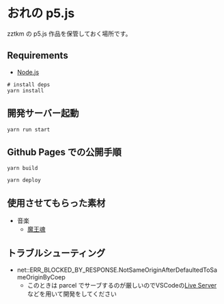 # おれの p5.js

zztkm の p5.js 作品を保管しておく場所です。

## Requirements

- [Node.js](https://nodejs.org/ja/)

```shell
# install deps
yarn install
```

## 開発サーバー起動

```shell
yarn run start
```

## Github Pages での公開手順

```shell
yarn build

yarn deploy
```

## 使用させてもらった素材

- 音楽
	- [魔王魂](https://maou.audio/)

## トラブルシューティング

- net::ERR_BLOCKED_BY_RESPONSE.NotSameOriginAfterDefaultedToSameOriginByCoep
	- このときは parcel でサーブするのが厳しいのでVSCodeの[Live Server](https://marketplace.visualstudio.com/items?itemName=ritwickdey.LiveServer)などを用いて開発をしてください